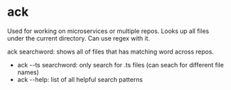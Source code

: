 # ack

Used for working on microservices or multiple repos. Looks up all files under the current directory. Can use regex with it.

ack searchword: shows all of files that has matching word across repos.
- ack --ts searchword: only search for .ts files (can seach for different file names)
- ack --help: list of all helpful search patterns